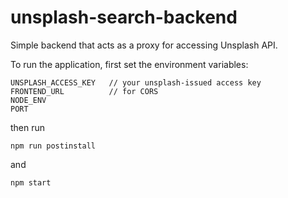# unsplash-search-backend

Simple backend that acts as a proxy for accessing Unsplash API.

To run the application, first set the environment variables:

```
UNSPLASH_ACCESS_KEY   // your unsplash-issued access key
FRONTEND_URL          // for CORS
NODE_ENV
PORT
```

then run

`npm run postinstall`

and

`npm start`

